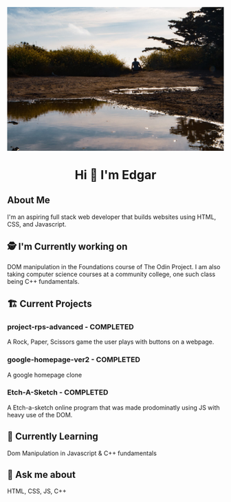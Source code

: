 <img src="images/Background.jpg" alt="Edgar sitting outside during golden hour" align="center">
<h1 align="center">Hi 👋 I'm Edgar</h1>

## About Me
I'm an aspiring full stack web developer that builds websites using HTML, CSS, and Javascript.


## 🕵️ I'm Currently working on
DOM manipulation in the Foundations course of The Odin Project.
I am also taking computer science courses at a community college, one such class being C++ fundamentals.

## 🏗️  Current Projects
### project-rps-advanced - COMPLETED

A Rock, Paper, Scissors game the user plays with buttons on a webpage.

### google-homepage-ver2 - COMPLETED
A google homepage clone

### Etch-A-Sketch - COMPLETED
A Etch-a-sketch online program that was made prodominatly using JS with heavy use of the DOM.

## 🌱 Currently Learning
Dom Manipulation in Javascript & C++ fundamentals

## 💬 Ask me about
HTML, CSS, JS, C++
